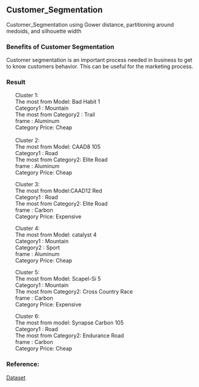 <h2>Customer_Segmentation</h2>
Customer_Segmentation using Gower distance, partitioning around medoids, and silhouette width

<h3> Benefits of Customer Segmentation </h3>
Customer segmentation is an important process needed in business to get to know customers behavior.
This can be useful for the marketing process.
<h3> Result </h3>
<ul>
Cluster 1: <br>
The most from Model: Bad Habit 1 <br>
Category1 : Mountain <br>
The most from Category2 : Trail <br>
frame : Aluminum <br>
Category Price: Cheap <br>
<br>
Cluster 2: <br>
The most from Model: CAAD8 105 <br>
Category1 : Road <br>
The most from Category2: Elite Road <br>
frame : Aluminum <br>
Category Price: Cheap <br>

Cluster 3: <br>
The most from Model:CAAD12 Red <br>
Category1 : Road <br>
The most from Category2: Elite Road <br>
frame : Carbon <br>
Category Price: Expensive <br>

Cluster 4: <br>
The most from Model: catalyst 4 <br>
Category1 : Mountain <br>
Category2 : Sport <br>
frame : Aluminum <br>
Category Price: Cheap <br>

Cluster 5: <br>
The most from Model: Scapel-Si 5 <br>
Category1 : Mountain <br>
The most from Category2: Cross Country Race <br>
frame : Carbon <br>
Category Price: Expensive <br>

Cluster 6: <br>
The most from model: Synapse Carbon 105 <br>
Category1 : Road <br>
The most from Category2: Endurance Road <br>
frame : Carbon <br>
Category Price: Cheap
</ul>
<h3> Reference: </h3>
<a href="https://github.com/mdancho84"> Dataset </a>
